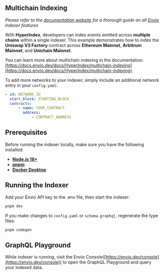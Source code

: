 ## Multichain Indexing

_Please refer to the [documentation website](https://docs.envio.dev) for a thorough guide on all [Envio](https://envio.dev) indexer features_

With **HyperIndex**, developers can index events emitted across **multiple chains** within a single indexer. This example demonstrates how to index the **Uniswap V3 Factory** contract across **Ethereum Mainnet**, **Arbitrum Mainnet**, and **Unichain Mainnet**.

You can learn more about multichain indexing in the documentation: [https://docs.envio.dev/docs/HyperIndex/multichain-indexing](https://docs.envio.dev/docs/HyperIndex/multichain-indexing).

To add more networks to your indexer, simply include an additional network entry in your `config.yaml`:

```yaml
- id: NETWORK_ID
  start_block: STARTING_BLOCK
  contracts:
      - name: YOUR_CONTRACT
        address:
            - CONTRACT_ADDRESS
```

## Prerequisites

Before running the indexer locally, make sure you have the following installed:

-   **[Node.js 18+](https://nodejs.org/en/download/)**
-   **[pnpm](https://pnpm.io/installation)**
-   **[Docker Desktop](https://www.docker.com/products/docker-desktop/)**

## Running the Indexer

Add your Envio API key to the .env file, then start the indexer:

```bash
pnpm dev
```

If you make changes to `config.yaml` or `schema.graphql`, regenerate the type files:

```bash
pnpm codegen
```

## GraphQL Playground

While indexer is running, visit the Envio Console([https://envio.dev/console](https://envio.dev/console)) to open the GraphQL Playground and query your indexed data.